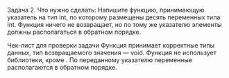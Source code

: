 Задача 2.
Что нужно сделать:
Напишите функцию, принимающую указатель на тип int, по которому размещены десять переменных типа int. Функция ничего не возвращает, но по тому же указателю элементы должны располагаться в обратном порядке.

Чек-лист для проверки задачи
Функция принимает корректные типы данных, тип возвращаемого значения — void.
Функция не использует библиотеки, кроме <iostream>.
По переданному указателю переменные располагаются в обратном порядке.
